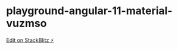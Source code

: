 # playground-angular-11-material-vuzmso

[Edit on StackBlitz ⚡️](https://stackblitz.com/edit/playground-angular-11-material-lv71b7)